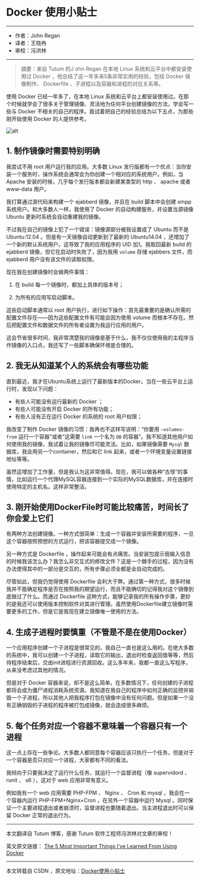# Docker 使用小贴士

---

- 作者：John Regan
- 译者：王晓冉
- 审校：冯洪林

---

> 摘要：来自 Tutum 的J ohn Regan 在本地 Linux 系统和云平台中都安装使用过 Docker ，他总结了这一年多来5条非常实用的经验，包括 Docker 镜像制作、 Dockerfile 、子进程以及容器和进程的对应关系等。

使用 Docker 已经一年多了，在本地 Linux 系统和云平台上都安装使用过。在那个时候就学会了很多关于管理镜像、灵活地为任何平台创建镜像的方法，学会写一些与 Docker 不相关的自己的程序。我试着把自己的经验总结为以下五点，为那些刚开始使用 Docker 的人提供参考。

![alt](http://resource.docker.cn/5things.jpg)


## 1. 制作镜像时需要特别明确

我尝试不用 root 用户运行我的应用。大多数 Linux 发行版都有一个优点：当你安装一个服务时，操作系统会通常会为你创建一个相对应的系统用户。例如，当 Apache 安装的时候，几乎每个发行版本都会新建某类型的 http 、 apache 或者 www-data 用户。

我打算通过源代码来构建一个 ejabberd 镜像，并且在 build 脚本中会创建 xmpp 系统用户。和大多数人一样，我使用了 Docker 的自动构建服务，并设置当源镜像 Ubuntu 更新时系统会自动重建我的镜像。

不过我在自己的镜像上犯了一个错误：镜像源部分被我设置成了 Ubuntu 而不是 Ubuntu:12.04 。但是有一天镜像自动更新到了最新的 Ubuntu14.04 ，还增加了一个新的默认系统用户。这导致了我的应用程序的 UID 加1。我取回最新 build 的 ejabberd 镜像，但它在启动时失败了，因为我用 `volume` 存储 ejabbers 文件，而 ejabberd 用户没有该文件的读取权限。

现在我在创建镜像时会做两件事情：

1.  在 build 每一个镜像时，都加上具体的版本号；

2.  为所有的应用写启动脚本。

这些启动脚本通常以 root 用户执行，进行如下操作：首先最重要的是确认所需的配置文件存在——因为这些配置文件有可能会因为使用 volume 而根本不存在。然后把配置文件和数据文件的所有者设置为我运行应用的用户。

这会节省很多时间，我非常清楚我的镜像是基于什么，我不仅仅使用我的主程序当作镜像的入口点，我还写了一些脚本确保环境是合理的。

## 2. 我无从知道某个人的系统会有哪些功能

直到最近，我才在Ubuntu系统上运行了最新版本的Docker。当在一些云平台上运行时，发现以下问题：

- 有些人可能没有运行最新的 Docker ；
- 有些人可能没有开启 Docker 的所有功能；
- 有些人没有正在运行 Docker 的系统的 root 用户权限；

我改变了制作 Docker 镜像的习惯：我再也不这样写说明：“你要用 `—volumes-from` 运行一个容器”或者“这需要 `link` 一个名为 `DB` 的容器”。我不知道其他用户如何使用我的镜像，我试着让我的镜像尽可能灵活。比如，如果镜像需要 `Mysql` 数据库，我会用另一个container，然后和它 link 起来，或者一个环境变量设置链接地址等等。

虽然这增加了工作量，但是我认为这非常值得。现在，我可以做各种“古怪”的事情，比如运行一个代理MySQL容器连接到一个实际的MySQL数据库，并在连接时使用特定的主机名。这样非常整洁。

## 3. 刚开始使用DockerFile时可能比较痛苦，时间长了你会爱上它们

有两种方法创建镜像。一种方式很简单：生成一个容器并安装所需要的程序，一旦这个容器按照预想的方式运行，把该容器提交成一个镜像。

另一种方式是 Dockerfile ，操作起来可能会有点痛苦。当安装包提示我输入信息的时候我该怎么办？我怎么非交互式的修改文件？这是一个棘手的过程，因为没有办法使得其中的一部分是交互的，所有步骤必须全都是全自动完成的。

尽管如此，但我仍觉得使用 Dockerfile 会利大于弊。通过第一种方式，很多时候我并不能确定程序是否在按照我的期望运行，而且不能确切的记得我对这个镜像到底做过了什么。而通过 Dockerfile 这种方式，能够记录我的所有操作步骤，更妙的是我还可以使用版本控制软件对其进行管理。虽然使用Dockerfile建立镜像时需要更多的工作，但是它是我现在建立镜像唯一使用的方法。

## 4. 生成子进程时要慎重（不管是不是在使用Docker）

一个应用程序创建一个子进程是很常见的，我自己一直也是这么用的。在绝大多数的系统中，我可以创建一个子进程，读取它的输出，退出时检查返回值等等，然后待程序结束后，交由init进程进行资源回收。这么多年来，我都一直这么写程序，从来没考虑过其他的情况。

但是对于 Docker 容器来说，却不是这么简单。在多数情况下，任何创建的子进程都将会成为僵尸进程消耗系统资源。我知道在我自己的程序中如何正确的监控并销毁一个子进程，所以其他人把我程序打包在镜像中没有任何问题。但是如果一个没有正确销毁的子进程的程序被打包成镜像，就会造成很多麻烦。

## 5. 每个任务对应一个容器不意味着一个容器只有一个进程

这一点上存在一些争论。大多数人都同意每个容器应该只执行一个任务，但是对于一个容器是否只对应一个进程，大家都有不同的看法。

我倾向于只要我决定了运行什么任务，就运行一个监督进程（像 supervidord 、 runit 、 s6 ），这对于 web 应用非常有意义。

例如我有一个 web 应用需要 PHP-FPM 、 Nginx 、 Cron 和 mysql ，我会在一个容器内运行 PHP-FPM+Nginx+Cron ，在另外一个容器中运行 Mysql 。同时保证一个主要进程退出或者崩溃时，监督进程也要随着退出。当主进程退出时可以保留 Docker 正常的退出行为。


---

本文翻译自 Tutum 博客，感谢 Tutum 软件工程师冯洪林对文章的审校！ 

英文原文链接： [The 5 Most Important Things I’ve Learned From Using Docker](http://blog.tutum.co/2014/10/28/the-5-most-important-things-ive-learned-from-using-docker/)

---

本文转载自 CSDN ，原文地址：[Docker使用小贴士](http://www.csdn.net/article/2014-11-15/2822658)